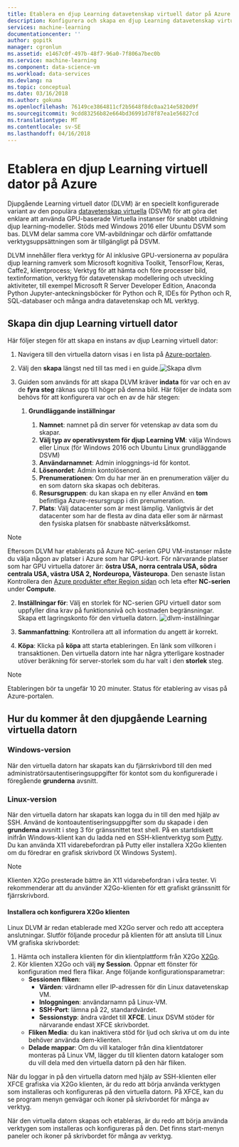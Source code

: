 ```yaml
---
title: Etablera en djup Learning datavetenskap virtuell dator på Azure | Microsoft Docs
description: Konfigurera och skapa en djup Learning datavetenskap virtuell dator i Azure för analys och maskininlärning.
services: machine-learning
documentationcenter: ''
author: gopitk
manager: cgronlun
ms.assetid: e1467c0f-497b-48f7-96a0-7f806a7bec0b
ms.service: machine-learning
ms.component: data-science-vm
ms.workload: data-services
ms.devlang: na
ms.topic: conceptual
ms.date: 03/16/2018
ms.author: gokuma
ms.openlocfilehash: 76149ce3864811cf2b5648f8dc0aa214e5820d9f
ms.sourcegitcommit: 9cdd83256b82e664bd36991d78f87ea1e56827cd
ms.translationtype: MT
ms.contentlocale: sv-SE
ms.lasthandoff: 04/16/2018
---
```

# <a name="provision-a-deep-learning-virtual-machine-on-azure"></a>Etablera en djup Learning virtuell dator på Azure 

Djupgående Learning virtuell dator (DLVM) är en speciellt konfigurerade variant av den populära [datavetenskap virtuella](http://aka.ms/dsvm) (DSVM) för att göra det enklare att använda GPU-baserade Virtuella instanser för snabbt utbildning djup learning-modeller. Stöds med Windows 2016 eller Ubuntu DSVM som bas. DLVM delar samma core VM-avbildningar och därför omfattande verktygsuppsättningen som är tillgängligt på DSVM. 

DLVM innehåller flera verktyg för AI inklusive GPU-versionerna av populära djup learning ramverk som Microsoft kognitiva Toolkit, TensorFlow, Keras, Caffe2, klientprocess; Verktyg för att hämta och före processer bild, textinformation, verktyg för datavetenskap modellering och utveckling aktiviteter, till exempel Microsoft R Server Developer Edition, Anaconda Python Jupyter-anteckningsböcker för Python och R, IDEs för Python och R, SQL-databaser och många andra datavetenskap och ML verktyg. 

## <a name="create-your-deep-learning-virtual-machine"></a>Skapa din djup Learning virtuell dator
Här följer stegen för att skapa en instans av djup Learning virtuell dator: 

1. Navigera till den virtuella datorn visas i en lista på [Azure-portalen](https://portal.azure.com/#create/microsoft-ads.dsvm-deep-learningtoolkit
).
2. Välj den **skapa** längst ned till tas med i en guide.![ Skapa dlvm](./media/dlvm-provision-wizard.PNG)
3. Guiden som används för att skapa DLVM kräver **indata** för var och en av de **fyra steg** räknas upp till höger på denna bild. Här följer de indata som behövs för att konfigurera var och en av de här stegen:
   
   1. **Grundläggande inställningar**
      
      1. **Namnet**: namnet på din server för vetenskap av data som du skapar.
      2. **Välj typ av operativsystem för djup Learning VM**: välja Windows eller Linux (för Windows 2016 och Ubuntu Linux grundläggande DSVM)
      2. **Användarnamnet**: Admin inloggnings-id för kontot.
      3. **Lösenordet**: Admin kontolösenord.
      4. **Prenumerationen**: Om du har mer än en prenumeration väljer du en som datorn ska skapas och debiteras.
      5. **Resursgruppen**: du kan skapa en ny eller Använd en **tom** befintliga Azure-resursgrupp i din prenumeration.
      6. **Plats**: Välj datacenter som är mest lämplig. Vanligtvis är det datacenter som har de flesta av dina data eller som är närmast den fysiska platsen för snabbaste nätverksåtkomst. 
      
> [!NOTE]
> Eftersom DLVM har etablerats på Azure NC-serien GPU VM-instanser måste du välja någon av platser i Azure som har GPU-kort. För närvarande platser som har GPU virtuella datorer är: **östra USA, norra centrala USA, södra centrala USA, västra USA 2, Nordeuropa, Västeuropa**. Den senaste listan Kontrollera den [Azure produkter efter Region sidan](https://azure.microsoft.com/en-us/regions/services/) och leta efter **NC-serien** under **Compute**. 

   2. **Inställningar för**: Välj en storlek för NC-serien GPU virtuell dator som uppfyller dina krav på funktionsnivå och kostnaden begränsningar. Skapa ett lagringskonto för den virtuella datorn.  ![dlvm-inställningar](./media/dlvm-provision-step-2.PNG)
   
   3. **Sammanfattning**: Kontrollera att all information du angett är korrekt.
   5. **Köpa**: Klicka på **köpa** att starta etableringen. En länk som villkoren i transaktionen. Den virtuella datorn inte har några ytterligare kostnader utöver beräkning för server-storlek som du har valt i den **storlek** steg. 

> [!NOTE]
> Etableringen bör ta ungefär 10 20 minuter. Status för etablering av visas på Azure-portalen.
> 


## <a name="how-to-access-the-deep-learning-virtual-machine"></a>Hur du kommer åt den djupgående Learning virtuella datorn

### <a name="windows-edition"></a>Windows-version
När den virtuella datorn har skapats kan du fjärrskrivbord till den med administratörsautentiseringsuppgifter för kontot som du konfigurerade i föregående **grunderna** avsnitt. 

### <a name="linux-edition"></a>Linux-version

När den virtuella datorn har skapats kan logga du in till den med hjälp av SSH. Använd de kontoautentiseringsuppgifter som du skapade i den **grunderna** avsnitt i steg 3 för gränssnittet text shell. På en startdiskett inifrån Windows-klient kan du ladda ned en SSH-klientverktyg som [Putty](http://www.putty.org). Du kan använda X11 vidarebefordran på Putty eller installera X2Go klienten om du föredrar en grafisk skrivbord (X Windows System).

> [!NOTE]
> Klienten X2Go presterade bättre än X11 vidarebefordran i våra tester. Vi rekommenderar att du använder X2Go-klienten för ett grafiskt gränssnitt för fjärrskrivbord.
> 
> 

#### <a name="installing-and-configuring-x2go-client"></a>Installera och konfigurera X2Go klienten
Linux DLVM är redan etablerade med X2Go server och redo att acceptera anslutningar. Slutför följande procedur på klienten för att ansluta till Linux VM grafiska skrivbordet:

1. Hämta och installera klienten för din klientplattform från X2Go [X2Go](http://wiki.x2go.org/doku.php/doc:installation:x2goclient).    
2. Kör klienten X2Go och välj **ny Session**. Öppnar ett fönster för konfiguration med flera flikar. Ange följande konfigurationsparametrar:
   * **Sessionen fliken**:
     * **Värden**: värdnamn eller IP-adressen för din Linux datavetenskap VM.
     * **Inloggningen**: användarnamn på Linux-VM.
     * **SSH-Port**: lämna på 22, standardvärdet.
     * **Sessionstyp**: ändra värdet till **XFCE**. Linux DSVM stöder för närvarande endast XFCE skrivbordet.
   * **Fliken Media**: du kan inaktivera stöd för ljud och skriva ut om du inte behöver använda dem-klienten.
   * **Delade mappar**: Om du vill kataloger från dina klientdatorer monteras på Linux VM, lägger du till klienten datorn kataloger som du vill dela med den virtuella datorn på den här fliken.

När du loggar in på den virtuella datorn med hjälp av SSH-klienten eller XFCE grafiska via X2Go klienten, är du redo att börja använda verktygen som installeras och konfigureras på den virtuella datorn. På XFCE, kan du se program menyn genvägar och ikoner på skrivbordet för många av verktyg.

När den virtuella datorn skapas och etableras, är du redo att börja använda verktygen som installeras och konfigureras på den. Det finns start-menyn paneler och ikoner på skrivbordet för många av verktyg. 
